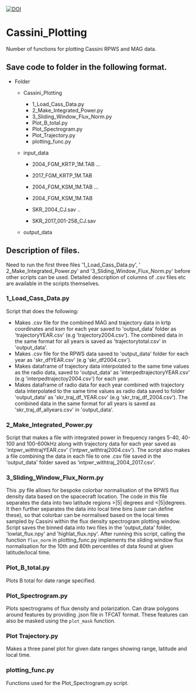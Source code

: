[![DOI](https://zenodo.org/badge/562458740.svg)](https://zenodo.org/badge/latestdoi/562458740)
# Cassini_Plotting
Number of functions for plotting Cassini RPWS and MAG data.

## Save code to folder in the following format. <br> 
- Folder <br> 
	- Cassini_Plotting
		- 1_Load_Cass_Data.py
		- 2_Make_Integrated_Power.py
		- 3_Sliding_Window_Flux_Norm.py
		- Plot_B_total.py
		- Plot_Spectrogram.py
		- Plot_Trajectory.py
		- plotting_func.py
	- input_data
		- 2004_FGM_KRTP_1M.TAB
		...
		- 2017_FGM_KRTP_1M.TAB

		- 2004_FGM_KSM_1M.TAB
		...
		- 2004_FGM_KSM_1M.TAB

		- SKR_2004_CJ.sav
		..
		- SKR_2017_001-258_CJ.sav

	- output_data

## Description of files. 
Need to run the first three files '1_Load_Cass_Data.py', ' 2_Make_Integrated_Power.py' and '3_Sliding_Window_Flux_Norm.py' before other scripts can be used. 
Detailed description of columns of .csv files etc are available in the scripts themselves.
### 1_Load_Cass_Data.py
Script that does the following:
- Makes .csv file for the combined MAG and trajectory data in krtp coordinates and ksm for each year saved to 'output_data' folder as 
  'trajectoryYEAR.csv' (e.g 'trajectory2004.csv'). The combined data in the same format for all years is saved as 'trajectorytotal.csv' in 'output_data'.
- Makes .csv file for the RPWS data saved to 'output_data' folder for each year as 'skr_dfYEAR.csv' (e.g 'skr_df2004.csv').
- Makes dataframe of trajectory data interpolated to the same time values as the radio data, saved to 'output_data' as 'interpedtrajectoryYEAR.csv' (e.g 'interpedtrajectoy2004.csv') for each year.
- Makes dataframe of radio data for each year combined with trajectory data interpolated to the same time values as radio data saved to folder 'output_data'
   as 'skr_traj_df_YEAR.csv' (e.g 'skr_traj_df_2004.csv'). The combined data in the same format for all years is saved as 'skr_traj_df_allyears.csv' in 'output_data'.


### 2_Make_Integrated_Power.py 

Script that makes a file with integrated power in frequency ranges 5-40, 40-100 and 100-600kHz along with trajectory data for each year saved as 'intpwr_withtrajYEAR.csv' ('intpwr_withtraj2004.csv'). The script also makes a file combining the data in each file to one .csv file saved in the 'output_data' folder saved as 'intpwr_withtraj_2004_2017.csv'.

### 3_Sliding_Window_Flux_Norm.py 

This .py file allows for bespoke colorbar normalisation of the RPWS flux density data based on the spacecraft location. The code in this file separates the data into two latitude regions >|5| degrees and <|5|degrees. It then further separates the data into local time bins (user can define these), so that colorbar can be normalised based on the local times sampled by Cassini within the flux density spectrogram plotting window. Script saves the binned data into two files in the 'output_data' folder, 'lowlat_flux.npy' and 'highlat_flux.npy'. After running this script, calling the function `flux_norm` in plotting_func.py implements the sliding window flux normalisation for the 10th and 80th percentiles of data found at given latitude/local time.

### Plot_B_total.py 

Plots B total for date range specified. 

### Plot_Spectrogram.py

Plots spectrograms of flux density and polarization. Can draw polygons around features by providing .json file in TFCAT format. These features can also be masked using the `plot_mask` function.

### Plot Trajectory.py

Makes a three panel plot for given date ranges showing range, latitude and local time. 

### plotting_func.py 

Functions used for the Plot_Spectrogram.py script.
